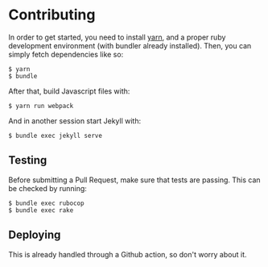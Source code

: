 # Contributing

In order to get started, you need to install [yarn](https://yarnpkg.com/), and a
proper ruby development environment (with bundler already installed). Then, you
can simply fetch dependencies like so:

```
$ yarn
$ bundle
```

After that, build Javascript files with:

```
$ yarn run webpack
```

And in another session start Jekyll with:

```
$ bundle exec jekyll serve
```

## Testing

Before submitting a Pull Request, make sure that tests are passing. This can be
checked by running:

```
$ bundle exec rubocop
$ bundle exec rake
```

## Deploying

This is already handled through a Github action, so don't worry about it.
